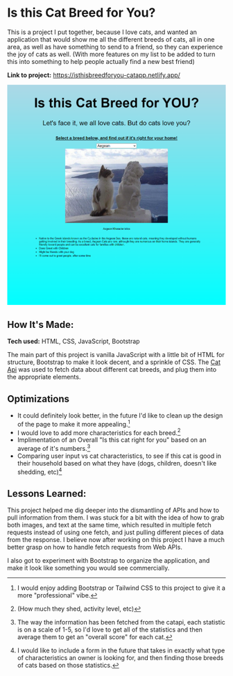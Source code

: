 # Is this Cat Breed for You?

This is a project I put together, because I love cats, and wanted an application that would show me all the different breeds of cats, all in one area, as well as have something to send to a friend, so they can experience the joy of cats as well. (With more features on my list to be added to turn this into something to help people actually find a new best friend)

**Link to project:** https://isthisbreedforyou-catapp.netlify.app/

![alt tag](/imgs/screencapture-127-0-0-1-5500-index-html-2023-09-09-12_47_24.png)

## How It's Made:

**Tech used:** HTML, CSS, JavaScript, Bootstrap

The main part of this project is vanilla JavaScript with a little bit of HTML for structure, Bootstrap to make it look decent, and a sprinkle of CSS. The [Cat Api](https://thecatapi.com/) was used to fetch data about different cat breeds, and plug them into the appropriate elements.

## Optimizations

- It could definitely look better, in the future I'd like to clean up the design of the page to make it more appealing.[^1]
- I would love to add more characteristics for each breed.[^2]
- Implimentation of an Overall "Is this cat right for you" based on an average of it's numbers.[^3]
- Comparing user input vs cat characteristics, to see if this cat is good in their household based on what they have (dogs, children, doesn't like shedding, etc)[^4]

## Lessons Learned:

This project helped me dig deeper into the dismantling of APIs and how to pull information from them. I was stuck for a bit with the idea of how to grab both images, and text at the same time, which resulted in multiple fetch requests instead of using one fetch, and just pulling different pieces of data from the response. I believe now after working on this project I have a much better grasp on how to handle fetch requests from Web APIs.

I also got to experiment with Bootstrap to organize the application, and make it look like something you would see commercially.

[^1]: I would enjoy adding Bootstrap or Tailwind CSS to this project to give it a more "professional" vibe.
[^2]: (How much they shed, activity level, etc)
[^3]: The way the information has been fetched from the catapi, each statistic is on a scale of 1-5, so I'd love to get all of the statistics and then average them to get an "overall score" for each cat.
[^4]: I would like to include a form in the future that takes in exactly what type of characteristics an owner is looking for, and then finding those breeds of cats based on those statistics.
